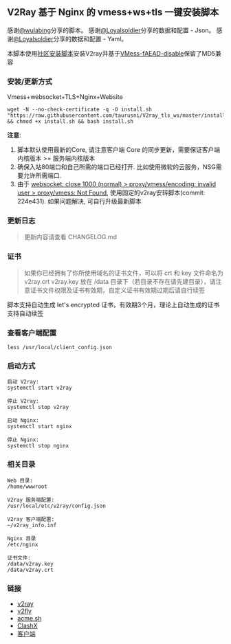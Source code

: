 ## V2Ray 基于 Nginx 的 vmess+ws+tls 一键安装脚本

感谢[@wulabing](https://github.com/wulabing/V2Ray_ws-tls_bash_onekey)分享的脚本。
感谢[@Loyalsoldier](https://github.com/Loyalsoldier/v2ray-rules-dat#geositedat-1)分享的数据和配置 - Json。
感谢[@Loyalsoldier](https://github.com/Loyalsoldier/clash-rules)分享的数据和配置 - Yaml。

本脚本使用[社区安装脚本](https://github.com/v2fly/fhs-install-v2ray)安装V2ray并基于[VMess-fAEAD-disable](https://github.com/KukiSa/VMess-fAEAD-disable)保留了MD5兼容

### 安装/更新方式

Vmess+websocket+TLS+Nginx+Website
```
wget -N --no-check-certificate -q -O install.sh "https://raw.githubusercontent.com/taurusni/V2ray_tls_ws/master/install.sh" && chmod +x install.sh && bash install.sh
```

**注意**: 
1. 脚本默认使用最新的Core, 请注意客户端 Core 的同步更新，需要保证客户端内核版本 >= 服务端内核版本
2. 确保入站80端口和自己所需的端口已经打开. 比如使用微软的云服务，NSG需要允许所需端口.
3. 由于 [websocket: close 1000 (normal) > proxy/vmess/encoding: invalid user > proxy/vmess: Not Found](https://github.com/v2fly/v2ray-core/issues/1605), 使用固定的v2ray安转脚本(commit: 224e431). 如果问题解决, 可自行升级最新脚本

### 更新日志

> 更新内容请查看 CHANGELOG.md

### 证书

> 如果你已经拥有了你所使用域名的证书文件，可以将 crt 和 key 文件命名为 v2ray.crt v2ray.key 放在 /data 目录下（若目录不存在请先建目录），请注意证书文件权限及证书有效期，自定义证书有效期过期后请自行续签

脚本支持自动生成 let's encrypted 证书，有效期3个月，理论上自动生成的证书支持自动续签

### 查看客户端配置

```
less /usr/local/client_config.json
```

### 启动方式

```
启动 V2ray:
systemctl start v2ray

停止 V2ray:
systemctl stop v2ray

启动 Nginx:
systemctl start nginx

停止 Nginx:
systemctl stop nginx
```

### 相关目录

```
Web 目录:
/home/wwwroot

V2ray 服务端配置:
/usr/local/etc/v2ray/config.json

V2ray 客户端配置:
~/v2ray_info.inf

Nginx 目录
/etc/nginx

证书文件: 
/data/v2ray.key
/data/v2ray.crt
```

### 链接
- [v2ray](https://www.v2ray.com)
- [v2fly](https://www.v2fly.org/)
- [acme.sh](https://github.com/acmesh-official/acme.sh)
- [ClashX](https://github.com/yichengchen/clashX)
- [客户端](https://itlanyan.com/v2ray-clients-download/)